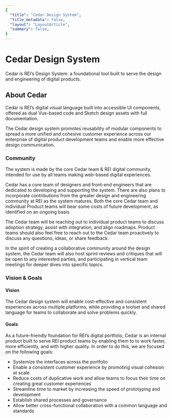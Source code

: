 ```yaml
---
{
  "title": "Cedar Design System",
  "title_metadata": false,
  "layout": "LayoutArticle",
  "summary": false,
}
---
```


<cdr-doc-table-of-contents-shell>

# Cedar Design System

Cedar is REI’s Design System: a foundational tool built to serve the design and engineering of digital products. 

## About Cedar

Cedar is REI’s digital visual language built into accessible UI components, offered as dual Vue-based code and Sketch design assets with full documentation.

<cdr-img :src="$withBase(`/about/cedar1.png`)" alt="Cedar provides design assets for sketch, Vue.js components and the documentation to use them."/>

The Cedar design system promotes reusability of modular components to spread a more unified and cohesive customer experience across our enterprise of digital product development teams and enable more effective design communication.

### Community

The system is made by the core Cedar team & REI digital community, intended for use by all teams making web-based digital experiences.

Cedar has a core team of designers and front-end engineers that are dedicated to developing and supporting the system. There are also plans to incorporate contributions from the greater design and engineering community at REI as the system matures. Both the core Cedar team and individual Product teams will bear some costs of future development, as identified on an ongoing basis.

The Cedar team will be reaching out to individual product teams to discuss adoption strategy, assist with integration, and align roadmaps. Product teams should also feel free to reach out to the Cedar team proactively to discuss any questions, ideas, or share feedback.

In the spirit of creating a collaborative community around the design system, the Cedar team will also host sprint reviews and critiques that will be open to any interested parties, and participating in vertical team meetings for deeper dives into specific topics.

### Vision & Goals

#### Vision

The Cedar design system will enable cost-effective and consistent experiences across multiple platforms, while providing a toolset and shared language for teams to collaborate and solve problems quickly.

#### Goals

As a future-friendly foundation for REI’s digital portfolio, Cedar is an internal product built to serve REI product teams by enabling them to to work faster, more efficiently, and with higher quality. In order to do this, we are focused on the following goals:

- Systemize the interfaces across the portfolio
- Enable a consistent customer experience by promoting visual cohesion at scale
- Reduce costs of duplicative work and allow teams to focus their time on creating great customer experiences 
- Streamline time to market by increasing the speed of prototyping and development
- Establish shared processes and governance
- Allow better cross-functional collaboration with a common language and standards

</cdr-doc-table-of-contents-shell>